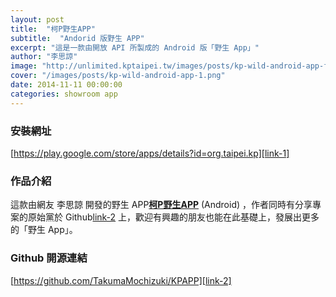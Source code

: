 ```yaml
---
layout: post
title:  "柯P野生APP"
subtitle:  "Andorid 版野生 APP"
excerpt: "這是一款由開放 API 所製成的 Android 版「野生 App」"
author: "李思諒"
image: "http://unlimited.kptaipei.tw/images/posts/kp-wild-android-app-fb.png"
cover: "/images/posts/kp-wild-android-app-1.png"
date: 2014-11-11 00:00:00
categories: showroom app
---
```


[link-1]:https://play.google.com/store/apps/details?id=org.taipei.kp
[link-2]:https://github.com/TakumaMochizuki/KPAPP

### 安裝網址
[https://play.google.com/store/apps/details?id=org.taipei.kp][link-1]

### 作品介紹
這款由網友 李思諒 開發的野生 APP<strong>[柯P野生APP][link-1]</strong> (Android) ，作者同時有分享專案的原始黨於 Github[link-2] 上，歡迎有興趣的朋友也能在此基礎上，發展出更多的「野生 App」。

### Github 開源連結
[https://github.com/TakumaMochizuki/KPAPP][link-2]
